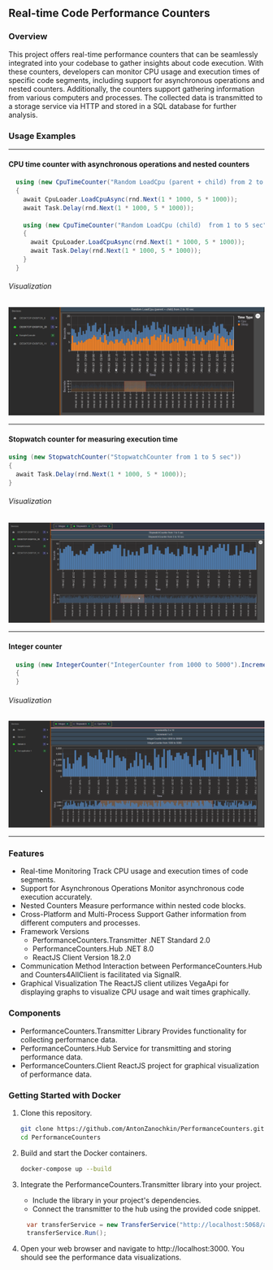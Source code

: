 ## Real-time Code Performance Counters

### Overview

This project offers real-time performance counters that can be seamlessly integrated into your codebase to gather insights about code execution. With these counters, developers can monitor CPU usage and execution times of specific code segments, including support for asynchronous operations and nested counters. Additionally, the counters support gathering information from various computers and processes. The collected data is transmitted to a storage service via HTTP and stored in a SQL database for further analysis.

### Usage Examples

---

#### CPU time counter with asynchronous operations and nested counters

```csharp
  using (new CpuTimeCounter("Random LoadCpu (parent + child) from 2 to 10 sec"))
  {
    await CpuLoader.LoadCpuAsync(rnd.Next(1 * 1000, 5 * 1000));
    await Task.Delay(rnd.Next(1 * 1000, 5 * 1000));

    using (new CpuTimeCounter("Random LoadCpu (child)  from 1 to 5 sec"))
    {
      await CpuLoader.LoadCpuAsync(rnd.Next(1 * 1000, 5 * 1000));
      await Task.Delay(rnd.Next(1 * 1000, 5 * 1000));
    }
  }
```

###### Visualization

![](images/RandomLoadCpu.png)

---

#### Stopwatch counter for measuring execution time

```csharp
using (new StopwatchCounter("StopwatchCounter from 1 to 5 sec"))
{
  await Task.Delay(rnd.Next(1 * 1000, 5 * 1000));
}
```

###### Visualization

![](images/StopwatchCounterFrom5to10sec.png)

---

#### Integer counter

```csharp
  using (new IntegerCounter("IntegerCounter from 1000 to 5000").IncrementBy(rnd.Next(1000, 5000)))
  {
  }
```

###### Visualization

![](images/RandomInteger1000to5000.png)

---

### Features

- Real-time Monitoring Track CPU usage and execution times of code segments.
- Support for Asynchronous Operations Monitor asynchronous code execution accurately.
- Nested Counters Measure performance within nested code blocks.
- Cross-Platform and Multi-Process Support Gather information from different computers and processes.
- Framework Versions
  - PerformanceCounters.Transmitter .NET Standard 2.0
  - PerformanceCounters.Hub .NET 8.0
  - ReactJS Client Version 18.2.0
- Communication Method Interaction between PerformanceCounters.Hub and Counters4AllClient is facilitated via SignalR.
- Graphical Visualization The ReactJS client utilizes VegaApi for displaying graphs to visualize CPU usage and wait times graphically.

### Components

- PerformanceCounters.Transmitter Library Provides functionality for collecting performance data.
- PerformanceCounters.Hub Service for transmitting and storing performance data.
- PerformanceCounters.Client ReactJS project for graphical visualization of performance data.

### Getting Started with Docker

1. Clone this repository.

   ```bash
   git clone https://github.com/AntonZanochkin/PerformanceCounters.git
   cd PerformanceCounters
   ```

2. Build and start the Docker containers.

   ```bash
   docker-compose up --build
   ```

3. Integrate the PerformanceCounters.Transmitter library into your project.

   - Include the library in your project's dependencies.
   - Connect the transmitter to the hub using the provided code snippet.

```csharp
     var transferService = new TransferService("http://localhost:5068/api/v1", "Server 1", "Application 1");
     transferService.Run();
```

4. Open your web browser and navigate to http://localhost:3000.
   You should see the performance data visualizations.
